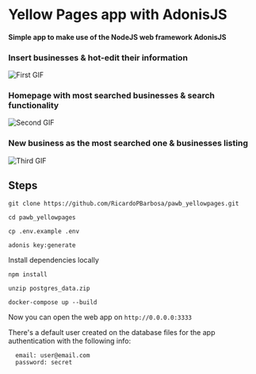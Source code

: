# Yellow Pages app with AdonisJS

#### Simple app to make use of the NodeJS web framework AdonisJS

### Insert businesses & hot-edit their information
![First GIF](yellowpages1.gif)

### Homepage with most searched businesses & search functionality
![Second GIF](yellowpages2.gif)

### New business as the most searched one & businesses listing
![Third GIF](yellowpages3.gif)

## Steps

`git clone https://github.com/RicardoPBarbosa/pawb_yellowpages.git`

`cd pawb_yellowpages`

`cp .env.example .env`

`adonis key:generate`

Install dependencies locally

`npm install`

`unzip postgres_data.zip`

`docker-compose up --build`

Now you can open the web app on `http://0.0.0.0:3333`

There's a default user created on the database files for the app authentication with the following info:

```
  email: user@email.com
  password: secret
```
